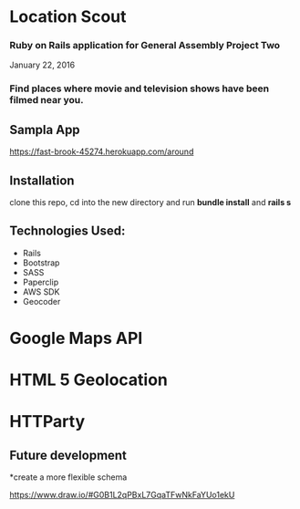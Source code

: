 # Location Scout

### Ruby on Rails application for General Assembly Project Two ##

 January 22, 2016

### Find places where movie and television shows have been filmed near you. ###

## Sampla App
https://fast-brook-45274.herokuapp.com/around

## Installation
clone this repo, cd into the new directory and run **bundle install** and **rails s**

## Technologies Used:

* Rails
* Bootstrap
* SASS
* Paperclip
* AWS SDK
* Geocoder
# Google Maps API
# HTML 5 Geolocation
# HTTParty

## Future development

*create a more flexible schema

https://www.draw.io/#G0B1L2qPBxL7GqaTFwNkFaYUo1ekU



